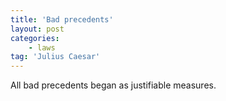 ```yaml
---
title: 'Bad precedents'
layout: post
categories:
    - laws
tag: 'Julius Caesar'
---
```


All bad precedents began as justifiable measures.